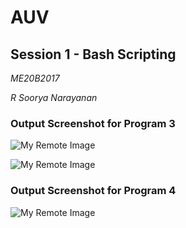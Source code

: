 # AUV
## Session 1 - Bash Scripting

*ME20B2017*

*R Soorya Narayanan*

### Output Screenshot for Program 3

![My Remote Image](https://www.dropbox.com/s/54h5k6tls1zuoc5/1.jpg?dl=0)

![My Remote Image](https://www.dropbox.com/s/cole3cpy971gsqw/2.jpg?dl=0)

### Output Screenshot for Program 4

![My Remote Image](https://www.dropbox.com/s/ci6a4gjgypa6mze/3.jpg?dl=0)
